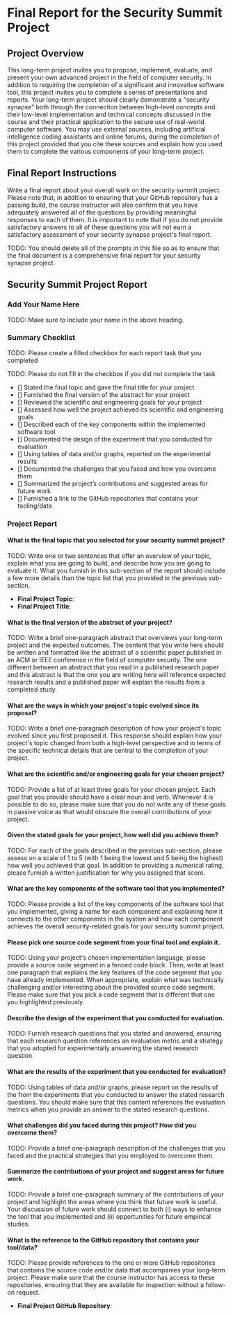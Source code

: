 # Final Report for the Security Summit Project

## Project Overview

This long-term project invites you to propose, implement, evaluate, and present
your own advanced project in the field of computer security. In addition to
requiring the completion of a significant and innovative software tool, this
project invites you to complete a series of presentations and reports. Your
long-term project should clearly demonstrate a "security synapse" both through
the connection between high-level concepts and their low-level implementation
and technical concepts discussed in the course and their practical application
to the secure use of real-world computer software. You may use external sources,
including artificial intelligence coding assistants and online forums, during
the completion of this project provided that you cite these sources and explain
how you used them to complete the various components of your long-term project.

## Final Report Instructions

Write a final report about your overall work on the security summit project.
Please note that, in addition to ensuring that your GitHub repository has a
passing build, the course instructor will also confirm that you have adequately
answered all of the questions by providing meaningful responses to each of them.
It is important to note that if you do not provide satisfactory answers to all
of these questions you will not earn a satisfactory assessment of your security
synapse project's final report.

TODO: You should delete all of the prompts in this file so as to ensure that the
final document is a comprehensive final report for your security synapse project.

## Security Summit Project Report

### Add Your Name Here

TODO: Make sure to include your name in the above heading.

### Summary Checklist

TODO: Please create a filled checkbox for each report task that you completed

TODO: Please do not fill in the checkbox if you did not complete the task

- [] Stated the final topic and gave the final title for your project
- [] Furnished the final version of the abstract for your project
- [] Reviewed the scientific and engineering goals for your project
- [] Assessed how well the project achieved its scientific and engineering goals
- [] Described each of the key components within the implemented software tool
- [] Documented the design of the experiment that you conducted for evaluation
- [] Using tables of data and/or graphs, reported on the experimental results
- [] Documented the challenges that you faced and how you overcame them
- [] Summarized the project’s contributions and suggested areas for future work
- [] Furnished a link to the GitHub repositories that contains your tooling/data

### Project Report

#### What is the final topic that you selected for your security summit project?

TODO: Write one or two sentences that offer an overview of your topic, explain
what you are going to build, and describe how you are going to evaluate it. What
you furnish in this sub-section of the report should include a few more
details than the topic list that you provided in the previous sub-section.

- **Final Project Topic**: 
- **Final Project Title**:

#### What is the final version of the abstract of your project?

TODO: Write a brief one-paragraph abstract that overviews your long-term project
and the expected outcomes. The content that you write here should be written and
formatted like the abstract of a scientific paper published in an ACM or IEEE
conference in the field of computer security. The one different between an
abstract that you read in a published research paper and this abstract is that
the one you are writing here will reference expected research results and a
published paper will explain the results from a completed study.

#### What are the ways in which your project's topic evolved since its proposal?

TODO: Write a brief one-paragraph description of how your project's topic
evolved since you first proposed it. This response should explain how your
project's topic changed from both a high-level perspective and in terms of the
specific technical details that are central to the completion of your project.

#### What are the scientific and/or engineering goals for your chosen project?

TODO: Provide a list of at least three goals for your chosen project. Each goal
that you provide should have a clear noun and verb. Whenever it is possible to
do so, please make sure that you do not write any of these goals in passive
voice as that would obscure the overall contributions of your project.

#### Given the stated goals for your project, how well did you achieve them? 

TODO: For each of the goals described in the previous sub-section, please assess
on a scale of 1 to 5 (with 1 being the lowest and 5 being the highest) how well
you achieved that goal. In addition to providing a numerical rating, please
furnish a written justification for why you assigned that score.

#### What are the key components of the software tool that you implemented?

TODO: Please provide a list of the key components of the software tool that you
implemented, giving a name for each component and explaining how it connects to
the other components in the system and how each component achieves the overall
security-related goals for your security summit project.

#### Please pick one source code segment from your final tool and explain it.

TODO: Using your project's chosen implementation language, please provide a
source code segment in a fenced code block. Then, write at least one paragraph
that explains the key features of the code segment that you have already
implemented. When appropriate, explain what was technically challenging and/or
interesting about the provided source code segment. Please make sure that you
pick a code segment that is different that one you highlighted previously.

#### Describe the design of the experiment that you conducted for evaluation.

TODO: Furnish research questions that you stated and answered, ensuring that
each research question references an evaluation metric and a strategy that you
adopted for experimentally answering the stated research question.

#### What are the results of the experiment that you conducted for evaluation?

TODO: Using tables of data and/or graphs, please report on the results of the
from the experiments that you conducted to answer the stated research questions.
You should make sure that this content references the evaluation metrics when
you provide an answer to the stated research questions.

#### What challenges did you faced during this project? How did you overcome them?

TODO: Provide a brief one-paragraph description of the challenges that you faced
and the practical strategies that you employed to overcome them.

#### Summarize the contributions of your project and suggest areas for future work.

TODO: Provide a brief one-paragraph summary of the contributions of your
project and highlight the areas where you think that future work is useful. Your
discussion of future work should connect to both (i) ways to enhance the tool
that you implemented and (ii) opportunities for future empirical studies.

#### What is the reference to the GitHub repository that contains your tool/data?

TODO: Please provide references to the one or more GitHub repositories that
contains the source code and/or data that accompanies your long-term project.
Please make sure that the course instructor has access to these repositories,
ensuring that they are available for inspection without a follow-on request.

- **Final Project GitHub Repository**:
